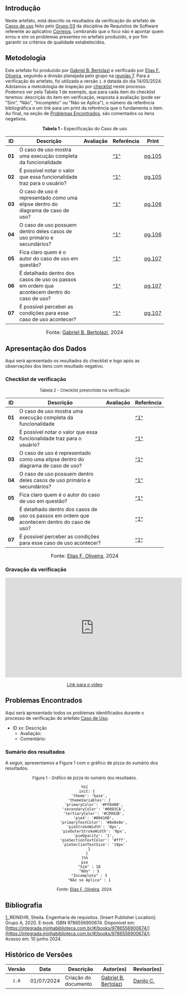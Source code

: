 ## Introdução

Neste artefato, está descrito os resultados da verificação do artefato de [Casos de uso](https://mmclovin.github.io/2024.1-App_Correios/modelagem/casos_de_uso/#7-buscar-por-documentos-perdidos) feito pelo [Grupo 03](https://mmclovin.github.io/2024.1-App_Correios/) da disciplina de Requisitos de Software referente ao aplicativo [Correios](https://www.correios.com.br/). Lembrando que o foco não é apontar quem errou e sim os problemas presentes no artefato produzido, e por fim garantir os critérios de qualidade estabelecidos.

## Metodologia

Este artefato foi produzido por [Gabriel B. Bertolazi][GabrielBGH] e verificado por [Elias F. Oliveira][EliasGH], seguindo a divisão planejada pelo grupo na [reunião 7](https://mmclovin.github.io/2024.1-App_Correios/atas/ata7/). Para a verificação do artefato, foi utilizada a versão `1.0` datada do dia 14/05/2024. Adotamos a metodologia de inspeção por [checklist](#checklist-de-verificacao) neste processo. Podemos ver pela Tabela 1 de exemplo, que para cada item do checklist teremos: descrição do item em verificação, resposta à avaliação (pode ser "Sim", "Não", "Incompleto" ou "Não se Aplica"), o número da referência bibliográfica e um link para um print da referência que o fundamenta o item. Ao final, na seção de [Problemas Encontrados](#problemas-encontrados), são comentados os itens negativos.

<p align="center" > <strong> Tabela 1 - </strong>Especificação do Caso de uso</font></p>

|ID|Descrição|Avaliação|Referência|Print|
| --- | -------------------- | --------- | ----------- | -----------|
|**01**| O caso de uso mostra uma execução completa da funcionalidade |  | <a id="anchor_1" href="#REF1">^1^</a> | [pg.105](../../../../assets/prints_verificacao/gabrielB/pg.105.png) |
|**02**| É possível notar o valor que essa funcionalidade traz para o usuário? |  | <a id="anchor_1" href="#REF1">^1^</a> | [pg.105](../../../../assets/prints_verificacao/gabrielB/pg.105.png) |
|**03**| O caso de uso é representado como uma elipse dentro do diagrama de caso de uso? |  | <a id="anchor_1" href="#REF1">^1^</a> | [pg.106](../../../../assets/prints_verificacao/gabrielB/pg.106.png) |
|**04**| O caso de uso possuem dentro deles casos de uso primário e secundários? |  | <a id="anchor_1" href="#REF1">^1^</a>  | [pg.106](../../../../assets/prints_verificacao/gabrielB/pg.106.png) |
|**05**| Fica claro quem é o autor do caso de uso em questão? |  | <a id="anchor_1" href="#REF1">^1^</a> | [pg.107](../../../../assets/prints_verificacao/gabrielB/pg.107.1.png) |
|**06**| É detalhado dentro dos casos de uso os passos em ordem que acontecem dentro do caso de uso? |  | <a id="anchor_1" href="#REF1">^1^</a> | [pg.107](../../../../assets/prints_verificacao/gabrielB/pg.107.2.png) |
|**07**| É possível perceber as condições para esse caso de uso acontecer? |  | <a id="anchor_1" href="#REF1">^1^</a> | [pg.107](../../../../assets/prints_verificacao/gabrielB/pg.107.2.png) |


<font size="3"><p style="text-align: center">Fonte: [Gabriel B. Bertolazi](https://github.com/Bertolazi), 2024</p></font>

## Apresentação dos Dados

Aqui será apresentado os resultados do checklist e logo após as observações dos itens com resultado negativo.

### Checklist de verificação

<font size="2"><p style="text-align: center">Tabela 2 - Checklist preenchido na verificação</p></font>

|ID|Descrição|Avaliação|Referência|
| --- | -------------------- | --------- | ----------- | 
|**01**| O caso de uso mostra uma execução completa da funcionalidade |  | <a id="anchor_1" href="#REF1">^1^</a> | 
|**02**| É possível notar o valor que essa funcionalidade traz para o usuário? |  | <a id="anchor_1" href="#REF1">^1^</a> | 
|**03**| O caso de uso é representado como uma elipse dentro do diagrama de caso de uso? |  | <a id="anchor_1" href="#REF1">^1^</a> |
|**04**| O caso de uso possuem dentro deles casos de uso primário e secundários? |  | <a id="anchor_1" href="#REF1">^1^</a>  |
|**05**| Fica claro quem é o autor do caso de uso em questão? |  | <a id="anchor_1" href="#REF1">^1^</a> | 
|**06**| É detalhado dentro dos casos de uso os passos em ordem que acontecem dentro do caso de uso? |  | <a id="anchor_1" href="#REF1">^1^</a> | 
|**07**| É possível perceber as condições para esse caso de uso acontecer? |  | <a id="anchor_1" href="#REF1">^1^</a> | 

<font size="3"><p style="text-align: center">Fonte: [Elias F. Oliveira][EliasGH], 2024</p></font>

### Gravação da verificação

<!-- para o iframe do vídeo, bote width = 560 e height = 315 -->

<div style="text-align: center;">
    <iframe width="560" height="315" src="https://www.youtube.com/embed/Ceg5gZu1chg" title="Apresentação 7 Interação Humano Computador 2024.1 - Grupo 3" frameborder="0" allow="accelerometer; autoplay; clipboard-write; encrypted-media; gyroscope; picture-in-picture; web-share" referrerpolicy="strict-origin-when-cross-origin" allowfullscreen></iframe>
</div>

<p style="text-align: center">
    <a href="https://youtu.be/Ceg5gZu1chg"> Link para o vídeo </a>
</p>


## Problemas Encontrados

Aqui será apresentado todos os problemas identificados durante o processo de verificação do artefato [Caso de Uso](https://mmclovin.github.io/2024.1-App_Correios/modelagem/casos_de_uso/#7-buscar-por-documentos-perdidos).

- ID xx: Descrição
    - Avaliação: 
    - Comentário: 

### Sumário dos resultados

<!-- Conte as quantidade de ocorrencias e coloque no Grafico a quantidade em cada tipo de avaliação (se não ouver incidencia de um tipo como "não se aplica", apague a linha do mesmo)-->
A seguir, apresentamos a Figura 1 com o gráfico de pizza do sumário dos resultados.

<font size="2"><p style="text-align: center">Figura 1 - Gráfico de pizza do sumário dos resultados.</p></font>

<center markdown="1">

``` mermaid
%%{
  init: {
    'theme': 'base',
    'themeVariables': {
        'primaryColor': '#FFD400',
        'secondaryColor': '#0083CA',
        'tertiaryColor': '#CD992B',
        'pie4': '#00416B',
        'primaryTextColor': '#8e8e8e',
        'pieStrokeWidth': '0px',
        'pieOuterStrokeWidth': '0px',
        'pieOpacity': '1',
        'pieSectionTextColor': '#fff',
        'pieSectionTextSize': '19px'
    }
  }
}%%
pie
    "Sim" : 10
    "Não" : 5
    "Incompleto" : 5
    "Não se Aplica" : 1
```

</center>

<font size="2"><p style="text-align: center">Fonte: [Elias F. Oliveira][EliasGH], 2024.</p></font>


## Bibliografia

<a id="REF3" href="#anchor_3">1. </a>REINEHR, Sheila. Engenharia de requisitos. [Insert Publisher Location]: Grupo A, 2020. E-book. ISBN 9786556900674. Disponível em: [https://integrada.minhabiblioteca.com.br/#/books/9786556900674/](https://integrada.minhabiblioteca.com.br/#/books/9786556900674/). Acesso em: 10 junho 2024.

## Histórico de Versões

| Versão | Data | Descrição | Autor(es) | Revisor(es) |
| :----: | :--: | --------- | ----------- | ------ |
| `1.0`  | 01/07/2024 | Criação do documento | [Gabriel B. Bertolazi][GabrielBGH] |  [Danilo C.][DaniloGH] |

[ClaudioGH]: https://github.com/claudiohsc
[DaniloGH]: https://github.com/Danilo-Carvalho-Antunes
[EliasGH]: https://github.com/EliasOliver21
[GabrielBGH]: https://github.com/Bertolazi
[GabrielFGH]: https://github.com/MMcLovin
[PabloGH]: https://github.com/pabloheika
[RicardoGH]: https://www.github.com/avmricardo
